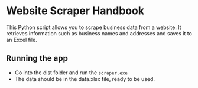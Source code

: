 # Website Scraper Handbook
This Python script allows you to scrape business data from a website. It retrieves information such as business names and addresses and saves it to an Excel file.

## Running the app
- Go into the dist folder and run the `scraper.exe`
- The data should be in the data.xlsx file, ready to be used.
